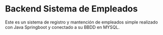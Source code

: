 # Backend Sistema de Empleados

Este es un sistema de registro y mantención de empleados simple realizado con Java Springboot y conectado a su BBDD en MYSQL.
